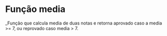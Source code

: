# Função media
_Função que calcula media de duas notas e retorna aprovado caso a media >= 7, ou reprovado caso media > 7.
